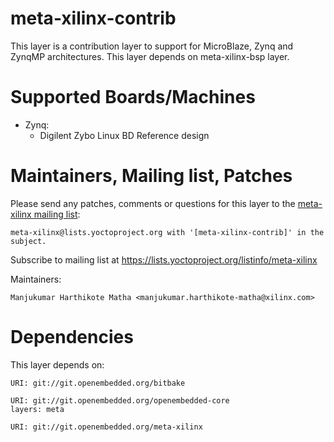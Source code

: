 meta-xilinx-contrib
===================

This layer is a contribution layer to support for MicroBlaze, Zynq and ZynqMP architectures.
This layer depends on meta-xilinx-bsp layer.

Supported Boards/Machines
=========================

* Zynq:
  * Digilent Zybo Linux BD Reference design

Maintainers, Mailing list, Patches
==================================

Please send any patches, comments or questions for this layer to
the [meta-xilinx mailing list](https://lists.yoctoproject.org/listinfo/meta-xilinx):

	meta-xilinx@lists.yoctoproject.org with '[meta-xilinx-contrib]' in the subject.


Subscribe to mailing list at
https://lists.yoctoproject.org/listinfo/meta-xilinx

Maintainers:

	Manjukumar Harthikote Matha <manjukumar.harthikote-matha@xilinx.com>

Dependencies
============

This layer depends on:

	URI: git://git.openembedded.org/bitbake

	URI: git://git.openembedded.org/openembedded-core
	layers: meta

	URI: git://git.openembedded.org/meta-xilinx


